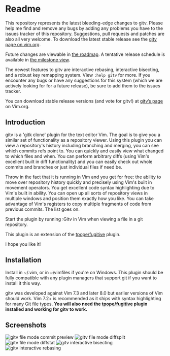 # Readme

This repository represents the latest bleeding-edge changes to gitv.
Please help me find and remove any bugs by adding any problems you have
to the issues tracker of this repository. Suggestions, pull requests and
patches are also all very welcome. To download the latest stable release
see the [gitv page on vim.org](http://www.vim.org/scripts/script.php?script_id=3574).

Future changes are viewable in [the roadmap](https://github.com/gregsexton/gitv/blob/master/roadmap.md).
A tentative release schedule is available in [the milestone view](https://github.com/gregsexton/gitv/milestones).

The newest features to gitv are interactive rebasing, interactive bisecting,
and a robust key remapping system. View `:help gitv` for more. If you encounter
any bugs or have any suggestions for this system (which we are actively looking
for for a future release), be sure to add them to the issues tracker.

You can download stable release versions (and vote for gitv!) at
[gitv’s page](http://www.vim.org/scripts/script.php?script_id=3574) on
Vim.org.

## Introduction

gitv is a 'gitk clone' plugin for the text editor Vim. The goal is
to give you a similar set of functionality as a repository viewer.
Using this plugin you can view a repository's history including
branching and merging, you can see which commits refs point to.
You can quickly and easily view what changed to which files and
when. You can perform arbitrary diffs (using Vim's excellent built
in diff functionality) and you can easily check out whole commits
and branches or just individual files if need be.

Throw in the fact that it is running in Vim and you get for free:
the ability to move over repository history quickly and precisely
using Vim's built in movement operators. You get excellent code
syntax highlighting due to Vim's built in ability. You can open up
all sorts of repository views in multiple windows and position
them exactly how you like. You can take advantage of Vim's
registers to copy multiple fragments of code from previous
commits. The list goes on.

Start the plugin by running :Gitv in Vim when viewing a file in a git repository.

This plugin is an extension of the [tpope/fugitive](https://github.com/tpope/vim-fugitive) plugin.

I hope you like it!

## Installation

Install in ~/.vim, or in ~\vimfiles if you're on Windows. This
plugin should be fully compatible with any plugin managers that
support git if you want to install it this way.

gitv was developed against Vim 7.3 and later 8.0 but earlier
versions of Vim should work.  Vim 7.2+ is recommended as it
ships with syntax highlighting for many Git file types.
**You will also need the
[tpope/fugitive](https://github.com/tpope/vim-fugitive) plugin installed and working for gitv to work.**

## Screenshots

![gitv file mode commit preview](http://raw.github.com/gregsexton/gitv/master/img/gitv-file-commit.png)
![gitv file mode diffsplit](http://raw.github.com/gregsexton/gitv/master/img/gitv-file-diffsplit.png)
![gitv file mode diffstat](http://raw.github.com/gregsexton/gitv/master/img/gitv-file-diffstat.png)
![gitv interactive bisecting](http://raw.github.com/gregsexton/gitv/master/img/gitv-bisecting.png)
![gitv interactive rebasing](http://raw.github.com/gregsexton/gitv/master/img/gitv-rebasing.png)

